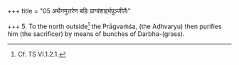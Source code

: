 +++
title = "05 अथैनमुत्तरेण बहिः प्राग्वंशाद्दर्भपुञ्जीलैः"

+++
5. To the north outside[^1] the Prāgvaṁśa, (the Adhvaryu) then purifies him (the sacrificer) by means of bunches of Darbha-(grass).  


[^1]: Cf. TS VI.1.2.1.  
